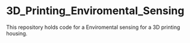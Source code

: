 # 3D_Printing_Enviromental_Sensing
 This repository holds code for a Enviromental sensing for a 3D printing housing.
